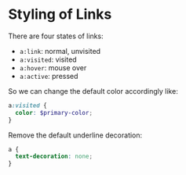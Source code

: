 # Styling of Links

There are four states of links:

* `a:link`: normal, unvisited
* `a:visited`: visited
* `a:hover`: mouse over
* `a:active`: pressed

So we can change the default color accordingly like:

```scss
a:visited {
  color: $primary-color;
}
```

Remove the default underline decoration:

```css
a {
  text-decoration: none;
}
```
